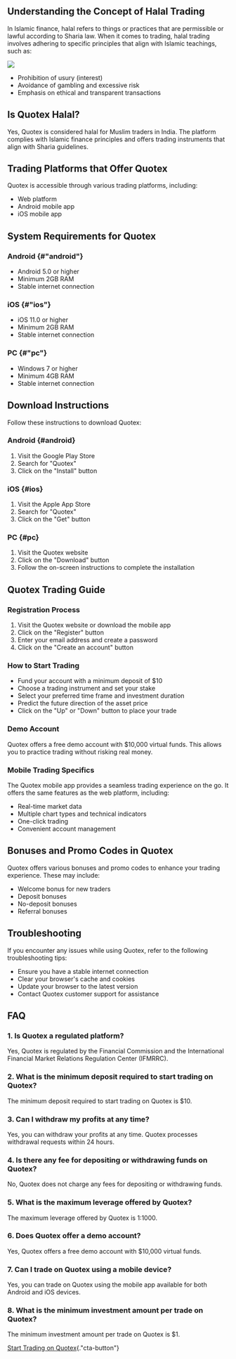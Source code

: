 ## Understanding the Concept of Halal Trading

In Islamic finance, halal refers to things or practices that are
permissible or lawful according to Sharia law. When it comes to trading,
halal trading involves adhering to specific principles that align with
Islamic teachings, such as:

[![](https://static.quotex.io/files/4_en/300_250.jpg)](https://traff.sbs/brokerqxlid)

-   Prohibition of usury (interest)
-   Avoidance of gambling and excessive risk
-   Emphasis on ethical and transparent transactions

## Is Quotex Halal?

Yes, Quotex is considered halal for Muslim traders in India. The
platform complies with Islamic finance principles and offers trading
instruments that align with Sharia guidelines.

## Trading Platforms that Offer Quotex

Quotex is accessible through various trading platforms, including:

-   Web platform
-   Android mobile app
-   iOS mobile app

## System Requirements for Quotex

### Android {#"android"}

-   Android 5.0 or higher
-   Minimum 2GB RAM
-   Stable internet connection

### iOS {#"ios"}

-   iOS 11.0 or higher
-   Minimum 2GB RAM
-   Stable internet connection

### PC {#"pc"}

-   Windows 7 or higher
-   Minimum 4GB RAM
-   Stable internet connection

## Download Instructions

Follow these instructions to download Quotex:

### Android {#android}

1.  Visit the Google Play Store
2.  Search for "Quotex"
3.  Click on the "Install" button

### iOS {#ios}

1.  Visit the Apple App Store
2.  Search for "Quotex"
3.  Click on the "Get" button

### PC {#pc}

1.  Visit the Quotex website
2.  Click on the "Download" button
3.  Follow the on-screen instructions to complete the installation

## Quotex Trading Guide

### Registration Process

1.  Visit the Quotex website or download the mobile app
2.  Click on the "Register" button
3.  Enter your email address and create a password
4.  Click on the "Create an account" button

### How to Start Trading

-   Fund your account with a minimum deposit of \$10
-   Choose a trading instrument and set your stake
-   Select your preferred time frame and investment duration
-   Predict the future direction of the asset price
-   Click on the "Up" or "Down" button to place your trade

### Demo Account

Quotex offers a free demo account with \$10,000 virtual funds. This
allows you to practice trading without risking real money.

### Mobile Trading Specifics

The Quotex mobile app provides a seamless trading experience on the go.
It offers the same features as the web platform, including:

-   Real-time market data
-   Multiple chart types and technical indicators
-   One-click trading
-   Convenient account management

## Bonuses and Promo Codes in Quotex

Quotex offers various bonuses and promo codes to enhance your trading
experience. These may include:

-   Welcome bonus for new traders
-   Deposit bonuses
-   No-deposit bonuses
-   Referral bonuses

## Troubleshooting

If you encounter any issues while using Quotex, refer to the following
troubleshooting tips:

-   Ensure you have a stable internet connection
-   Clear your browser\'s cache and cookies
-   Update your browser to the latest version
-   Contact Quotex customer support for assistance

## FAQ

### 1. Is Quotex a regulated platform?

Yes, Quotex is regulated by the Financial Commission and the
International Financial Market Relations Regulation Center (IFMRRC).

### 2. What is the minimum deposit required to start trading on Quotex?

The minimum deposit required to start trading on Quotex is \$10.

### 3. Can I withdraw my profits at any time?

Yes, you can withdraw your profits at any time. Quotex processes
withdrawal requests within 24 hours.

### 4. Is there any fee for depositing or withdrawing funds on Quotex?

No, Quotex does not charge any fees for depositing or withdrawing funds.

### 5. What is the maximum leverage offered by Quotex?

The maximum leverage offered by Quotex is 1:1000.

### 6. Does Quotex offer a demo account?

Yes, Quotex offers a free demo account with \$10,000 virtual funds.

### 7. Can I trade on Quotex using a mobile device?

Yes, you can trade on Quotex using the mobile app available for both
Android and iOS devices.

### 8. What is the minimum investment amount per trade on Quotex?

The minimum investment amount per trade on Quotex is \$1.

[Start Trading on
Quotex](\%22https://broker-qx.pro/sign-up/?lid=1102511\%22){."cta-button"}

